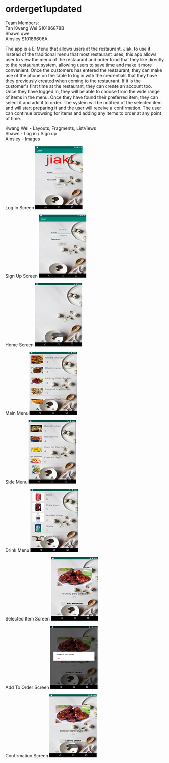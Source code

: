 # orderget1updated

Team Members: </br>
Tan Kwang Wei S10186878B</br> 
Shawn qwe</br>
Ainsley S10186606A

The app is a E-Menu that allows users at the restaurant, Jiak, to use it. Instead of the traditional menu that most restaurant uses, this app allows user to view the menu of the restaurant and order food that they like directly to the restaurant system, allowing users to save time and make it more convenient. Once the customers has entered the restaurant, they can make use of the phone on the table to log in with the credentials that they have they previously created when coming to the restaurant. If it is the customer's first time at the restaurant, they can create an account too. Once they have logged in, they will be able to choose from the wide range of items in the menu. Once they have found their preferred item, they can select it and add it to order. The system will be notified of the selected item and will start preparing it and the user will receive a confirmation. The user can continue browsing for items and adding any items to order at any point of time.

Kwang Wei - Layouts, Fragments, ListViews </br>
Shawn - Log in / Sign up </br>
Ainsley - Images

Log In Screen
<img src="Screenshots/Screenshot_1564024696.png" width="150" height="200">

Sign Up Screen
<img src="Screenshots/Screenshot_1564302962.png" width="150" height="200">

Home Screen
<img src="Screenshots/Screenshot_1564302982.png" width="150" height="200">

Main Menu
<img src="Screenshots/Screenshot_1564323596.png" width="150" height="200">

Side Menu
<img src="Screenshots/Screenshot_1564323600.png" width="150" height="200">

Drink Menu
<img src="Screenshots/Screenshot_1564323604.png" width="150" height="200">

Selected Item Screen
<img src="Screenshots/Screenshot_1564323613.png" width="150" height="200">

Add To Order Screen
<img src="Screenshots/Screenshot_1564323616.png" width="150" height="200">

Confirmation Screen
<img src="Screenshots/Screenshot_1564323638.png" width="150" height="200">

